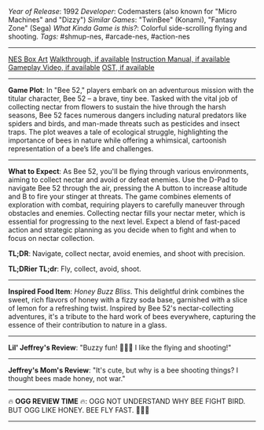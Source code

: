 *Year of Release*: 1992
*Developer*: Codemasters (also known for "Micro Machines" and "Dizzy")
*Similar Games*: "TwinBee" (Konami), "Fantasy Zone" (Sega)
*What Kinda Game is this?*: Colorful side-scrolling flying and shooting.
*Tags:* #shmup-nes, #arcade-nes, #action-nes

---
[NES Box Art](https://www.google.com/search?tbm=isch&q=NES+Box+Art+Bee+52) 
[Walkthrough, if available](https://www.google.com/search?q=Walkthrough+NES+Bee+52)
[Instruction Manual, if available](https://www.google.com/search?q=NES+Instruction+Manual+Bee+52)
[Gameplay Video, if available](https://www.youtube.com/results?search_query=gameplay+NES+Bee+52) 
[OST, if available](https://www.youtube.com/results?search_query=gameplay+NES+Bee+52+OST)

- - -
**Game Plot**:
In "Bee 52," players embark on an adventurous mission with the titular character, Bee 52 – a brave, tiny bee. Tasked with the vital job of collecting nectar from flowers to sustain the hive through the harsh seasons, Bee 52 faces numerous dangers including natural predators like spiders and birds, and man-made threats such as pesticides and insect traps. The plot weaves a tale of ecological struggle, highlighting the importance of bees in nature while offering a whimsical, cartoonish representation of a bee’s life and challenges.

- - -
**What to Expect**:
As Bee 52, you'll be flying through various environments, aiming to collect nectar and avoid or defeat enemies. Use the D-Pad to navigate Bee 52 through the air, pressing the A button to increase altitude and B to fire your stinger at threats. The game combines elements of exploration with combat, requiring players to carefully maneuver through obstacles and enemies. Collecting nectar fills your nectar meter, which is essential for progressing to the next level. Expect a blend of fast-paced action and strategic planning as you decide when to fight and when to focus on nectar collection.

**TL;DR**: Navigate, collect nectar, avoid enemies, and shoot with precision.

**TL;DRier TL;dr**: Fly, collect, avoid, shoot.

---
**Inspired Food Item**:
*Honey Buzz Bliss*. This delightful drink combines the sweet, rich flavors of honey with a fizzy soda base, garnished with a slice of lemon for a refreshing twist. Inspired by Bee 52's nectar-collecting adventures, it's a tribute to the hard work of bees everywhere, capturing the essence of their contribution to nature in a glass.

---
**Lil' Jeffrey's Review**:
"Buzzy fun! 🐝🌸💥 I like the flying and shooting!"

---
**Jeffrey's Mom's Review**:
"It's cute, but why is a bee shooting things? I thought bees made honey, not war."

---
🔥 **OGG REVIEW TIME** 🔥: OGG NOT UNDERSTAND WHY BEE FIGHT BIRD. BUT OGG LIKE HONEY. BEE FLY FAST. 🐝🌼🔥

---